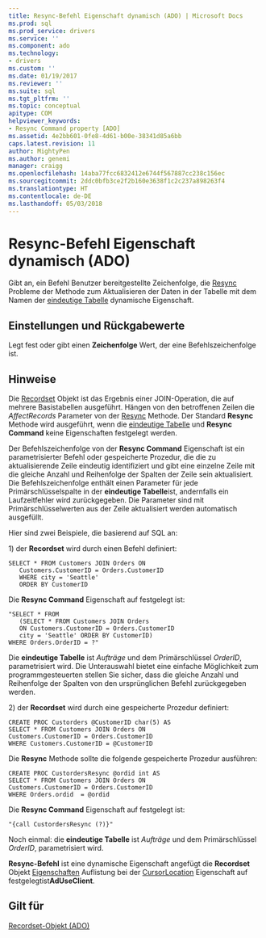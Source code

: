 ```yaml
---
title: Resync-Befehl Eigenschaft dynamisch (ADO) | Microsoft Docs
ms.prod: sql
ms.prod_service: drivers
ms.service: ''
ms.component: ado
ms.technology:
- drivers
ms.custom: ''
ms.date: 01/19/2017
ms.reviewer: ''
ms.suite: sql
ms.tgt_pltfrm: ''
ms.topic: conceptual
apitype: COM
helpviewer_keywords:
- Resync Command property [ADO]
ms.assetid: 4e2bb601-0fe8-4d61-b00e-38341d85a6bb
caps.latest.revision: 11
author: MightyPen
ms.author: genemi
manager: craigg
ms.openlocfilehash: 14aba77fcc6832412e6744f567887cc238c156ec
ms.sourcegitcommit: 2ddc0bfb3ce2f2b160e3638f1c2c237a898263f4
ms.translationtype: HT
ms.contentlocale: de-DE
ms.lasthandoff: 05/03/2018
---
```

# <a name="resync-command-property-dynamic-ado"></a>Resync-Befehl Eigenschaft dynamisch (ADO)
Gibt an, ein Befehl Benutzer bereitgestellte Zeichenfolge, die [Resync](../../../ado/reference/ado-api/resync-method.md) Probleme der Methode zum Aktualisieren der Daten in der Tabelle mit dem Namen der [eindeutige Tabelle](../../../ado/reference/ado-api/unique-table-unique-schema-unique-catalog-properties-dynamic-ado.md) dynamische Eigenschaft.  
  
## <a name="settings-and-return-values"></a>Einstellungen und Rückgabewerte  
 Legt fest oder gibt einen **Zeichenfolge** Wert, der eine Befehlszeichenfolge ist.  
  
## <a name="remarks"></a>Hinweise  
 Die [Recordset](../../../ado/reference/ado-api/recordset-object-ado.md) Objekt ist das Ergebnis einer JOIN-Operation, die auf mehrere Basistabellen ausgeführt. Hängen von den betroffenen Zeilen die *AffectRecords* Parameter von der [Resync](../../../ado/reference/ado-api/resync-method.md) Methode. Der Standard **Resync** Methode wird ausgeführt, wenn die [eindeutige Tabelle](../../../ado/reference/ado-api/unique-table-unique-schema-unique-catalog-properties-dynamic-ado.md) und **Resync Command** keine Eigenschaften festgelegt werden.  
  
 Der Befehlszeichenfolge von der **Resync Command** Eigenschaft ist ein parametrisierter Befehl oder gespeicherte Prozedur, die die zu aktualisierende Zeile eindeutig identifiziert und gibt eine einzelne Zeile mit die gleiche Anzahl und Reihenfolge der Spalten der Zeile sein aktualisiert. Die Befehlszeichenfolge enthält einen Parameter für jede Primärschlüsselspalte in der **eindeutige Tabelle**ist, andernfalls ein Laufzeitfehler wird zurückgegeben. Die Parameter sind mit Primärschlüsselwerten aus der Zeile aktualisiert werden automatisch ausgefüllt.  
  
 Hier sind zwei Beispiele, die basierend auf SQL an:  
  
 1\) der **Recordset** wird durch einen Befehl definiert:  
  
```  
SELECT * FROM Customers JOIN Orders ON   
   Customers.CustomerID = Orders.CustomerID  
   WHERE city = 'Seattle'  
   ORDER BY CustomerID  
```  
  
 Die **Resync Command** Eigenschaft auf festgelegt ist:  
  
```  
"SELECT * FROM   
   (SELECT * FROM Customers JOIN Orders   
   ON Customers.CustomerID = Orders.CustomerID  
   city = 'Seattle' ORDER BY CustomerID)  
WHERE Orders.OrderID = ?"  
```  
  
 Die **eindeutige Tabelle** ist *Aufträge* und dem Primärschlüssel *OrderID*, parametrisiert wird. Die Unterauswahl bietet eine einfache Möglichkeit zum programmgesteuerten stellen Sie sicher, dass die gleiche Anzahl und Reihenfolge der Spalten von den ursprünglichen Befehl zurückgegeben werden.  
  
 2\) der **Recordset** wird durch eine gespeicherte Prozedur definiert:  
  
```  
CREATE PROC Custorders @CustomerID char(5) AS   
SELECT * FROM Customers JOIN Orders ON   
Customers.CustomerID = Orders.CustomerID   
WHERE Customers.CustomerID = @CustomerID  
```  
  
 Die **Resync** Methode sollte die folgende gespeicherte Prozedur ausführen:  
  
```  
CREATE PROC CustordersResync @ordid int AS   
SELECT * FROM Customers JOIN Orders ON   
Customers.CustomerID = Orders.CustomerID  
WHERE Orders.ordid  = @ordid  
```  
  
 Die **Resync Command** Eigenschaft auf festgelegt ist:  
  
```  
"{call CustordersResync (?)}"  
```  
  
 Noch einmal: die **eindeutige Tabelle** ist *Aufträge* und dem Primärschlüssel *OrderID*, parametrisiert wird.  
  
 **Resync-Befehl** ist eine dynamische Eigenschaft angefügt die **Recordset** Objekt [Eigenschaften](../../../ado/reference/ado-api/properties-collection-ado.md) Auflistung bei der [CursorLocation](../../../ado/reference/ado-api/cursorlocation-property-ado.md) Eigenschaft auf festgelegtist**AdUseClient**.  
  
## <a name="applies-to"></a>Gilt für  
 [Recordset-Objekt (ADO)](../../../ado/reference/ado-api/recordset-object-ado.md)
